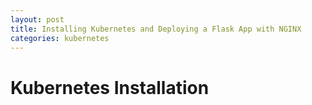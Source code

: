 ```yaml
---
layout: post
title: Installing Kubernetes and Deploying a Flask App with NGINX
categories: kubernetes
---
```


<!--
![Image](/docs/assets/images/sysadmin-handbook/ch2/1.png)

![Image](/docs/assets/images/sysadmin-handbook/ch2/2.png)

![Image](/docs/assets/images/sysadmin-handbook/ch2/3.png)

![Image](/docs/assets/images/sysadmin-handbook/ch2/4.png)

![Image](/docs/assets/images/sysadmin-handbook/ch2/5.png)

<img src="/docs/assets/images/sysadmin-handbook/ch2/5.png" width="350" height="600">
-->

# Kubernetes Installation